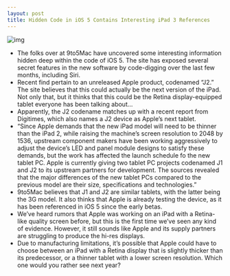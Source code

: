 ```yaml
---
layout: post
title: Hidden Code in iOS 5 Contains Interesting iPad 3 References
---
```

![img](http://media.idownloadblog.com/wp-content/uploads/2011/07/hd-2.jpeg)
* The folks over at 9to5Mac have uncovered some interesting information hidden deep within the code of iOS 5. The site has exposed several secret features in the new software by code-digging over the last few months, including Siri.
* Recent find pertain to an unreleased Apple product, codenamed “J2.” The site believes that this could actually be the next version of the iPad. Not only that, but it thinks that this could be the Retina display-equipped tablet everyone has been talking about…
* Apparently, the J2 codename matches up with a recent report from Digitimes, which also names a J2 device as Apple’s next tablet.
* “Since Apple demands that the new iPad model will need to be thinner than the iPad 2, while raising the machine’s screen resolution to 2048 by 1536, upstream component makers have been working aggressively to adjust the device’s LED and panel module designs to satisfy these demands, but the work has affected the launch schedule fo the new tablet PC. Apple is currently giving two tablet PC projects codenamed J1 and J2 to its upstream partners for development. The sources revealed that the major differences of the new tablet PCs compared to the previous model are their size, specifications and technologies.”
* 9to5Mac believes that J1 and J2 are similar tablets, with the latter being the 3G model. It also thinks that Apple is already testing the device, as it has been referenced in iOS 5 since the early betas.
* We’ve heard rumors that Apple was working on an iPad with a Retina-like quality screen before, but this is the first time we’ve seen any kind of evidence. However, it still sounds like Apple and its supply partners are struggling to produce the hi-res displays.
* Due to manufacturing limitations, it’s possible that Apple could have to choose between an iPad with a Retina display that is slightly thicker than its predecessor, or a thinner tablet with a lower screen resolution. Which one would you rather see next year?


